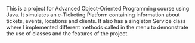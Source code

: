 This is a project for Advanced Object-Oriented Programming course using Java. It simulates an e-Ticketing Platform containing information about tickets, events, locations and clients. It also has a singleton Service class where I implemented different methods called in the menu to demonstrate the use of classes and the features of the project.